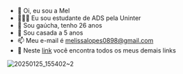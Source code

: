 - 👋 Oi, eu sou a Mel
- 🧑🏼‍💻 Eu sou estudante de ADS pela Uninter
- 🌱 Sou gaúcha, tenho 26 anos
- 💞️ Sou casada a 5 anos
- 📫 Meu e-mail é melissalopes0898@gmail.com
- 🧷 Neste [link](https://bio.site/melissalps98) você encontra todos os meus demais links

![20250125_155402~2](https://github.com/user-attachments/assets/12c411f6-7391-465a-a2f9-12d43bd797bf)


<!---
melissalp98/melissalp98 is a ✨ special ✨ repository because its `README.md` (this file) appears on your GitHub profile.
You can click the Preview link to take a look at your changes.
--->
